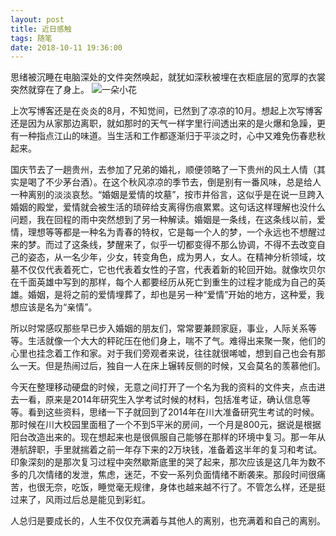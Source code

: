 ```yaml
---
layout: post
title: 近日感触
tags: 随笔
date: 2018-10-11 19:36:00
---
```


思绪被沉睡在电脑深处的文件突然唤起，就犹如深秋被埋在衣柜底层的宽厚的衣裳突然就穿在了身上。
![一朵小花](https://ws2.sinaimg.cn/large/006tNbRwgy1fw4j0lnh2nj31kw1be4jm.jpg)
<!--more-->
上次写博客还是在炎炎的8月，不知觉间，已然到了凉凉的10月。想起上次写博客还是因为从家那边离职，就如那时的天气一样字里行间透出来的是火爆和急躁，更有一种指点江山的味道。当生活和工作都逐渐归于平淡之时，心中又难免伤春悲秋起来。

国庆节去了一趟贵州，去参加了兄弟的婚礼，顺便领略了一下贵州的风土人情（其实是喝了不少茅台酒）。在这个秋风凉凉的季节去，倒是别有一番风味，总是给人一种离别的淡淡哀愁。“婚姻是爱情的坟墓”，按市井俗言，这似乎是在说一旦跨入婚姻的殿堂，爱情就会被生活的琐碎给支离得伤痕累累。这句话这样理解也没什么问题，我在回程的雨中突然想到了另一种解读。婚姻是一条线，在这条线以前，爱情，理想等等都是一种名为青春的特权，它是每一个人的梦，一个永远也不想醒过来的梦。而过了这条线，梦醒来了，似乎一切都变得不那么协调，不得不去改变自己的姿态，从一名少年，少女，转变角色，成为男人，女人。在精神分析领域，坟墓不仅仅代表着死亡，它也代表着女性的子宫，代表着新的轮回开始。就像坎贝尔在千面英雄中写到的那样，每个人都要经历从死亡到重生的过程才能成为自己的英雄。婚姻，是将之前的爱情埋葬了，却也是另一种“爱情”开始的地方，这种爱，我想应该是名为“亲情”。

所以时常感叹那些早已步入婚姻的朋友们，常常要兼顾家庭，事业，人际关系等等。生活就像一个大大的秤砣压在他们身上，喘不了气。难得出来聚一聚，他们的心里也挂念着工作和家。对于我们旁观者来说，往往就很唏嘘，想到自己也会有那么一天。但是热闹过后，独自一人在床上辗转反侧的时候，又会莫名的羡慕他们。

今天在整理移动硬盘的时候，无意之间打开了一个名为我的资料的文件夹，点击进去一看，原来是2014年研究生入学考试时候的材料，包括准考证，确认信息等等。看到这些资料，思绪一下子就回到了2014年在川大准备研究生考试的时候。那时候在川大校园里面租了一个不到5平米的房间，一个月是800元，据说是根据阳台改造出来的。现在想起来也是很佩服自己能够在那样的环境中复习。那一年从港航辞职，手里就揣着之前一年存下来的2万块钱，准备着这半年的复习和考试。印象深刻的是那次复习过程中突然歇斯底里的哭了起来，那次应该是这几年为数不多的几次情绪的发泄，焦虑，迷茫，不安一系列负面情绪不断袭来。那段时间很痛苦，也很无奈，吃饭，睡觉毫无规律，身体也越来越不行了。不管怎么样，还是挺过来了，风雨过后总是能见到彩虹。

人总归是要成长的，人生不仅仅充满着与其他人的离别，也充满着和自己的离别。
